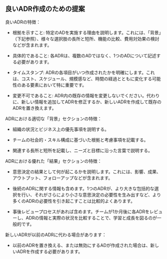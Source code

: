 ## 良いADR作成のための提案

良いADRの特徴：

  * 根拠を示すこと: 特定のADを実施する理由を説明します。これには、「背景」（下記参照）、様々な選択肢の長所と短所、機能の比較、費用対効果の検討などが含まれます。

  * 具体的であること: 各ADRは、複数のADではなく、1つのADについて記述する必要があります。

  * タイムスタンプ: ADRの各項目がいつ作成されたかを明確にします。これは、コスト、スケジュール、規模感など、時間の経過とともに変化する可能性のある要素において特に重要です。

  * 変更不可であること: ADR内の既存の情報を変更しないでください。代わりに、新しい情報を追加してADRを修正するか、新しいADRを作成して既存のADRを置き換えます。

ADRにおける適切な「背景」セクションの特徴：

  * 組織の状況とビジネス上の優先事項を説明する。

  * チームの社会的・スキル構成に基づいた根拠と考慮事項を記載する。

  * 関連する長所と短所を記載し、ニーズと目標に沿った言葉で説明する。

ADRにおける優れた「結果」セクションの特徴：

  * 意思決定の結果として何が起こるかを説明します。これには、影響、成果、アウトプット、フォローアップなどが含まれます。

  * 後続のADRに関する情報も含めます。1つのADRが、より大きな包括的な選択を行い、それがさらにより小さな意思決定の必要性を生み出すなど、より多くのADRの必要性を引き起こすことは比較的よくあります。

  * 事後レビュープロセスがあれば含めます。チームが1か月後に各ADRをレビューし、ADRの情報と実際の状況を比較することで、学習と成長を図るのが一般的です。

新しいADRが以前のADRに代わる場合があります：

  * 以前のADRを置き換える、または無効にするADが作成された場合は、新しいADRを作成する必要があります。
